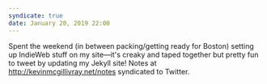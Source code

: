```yaml
---
syndicate: true
date: January 20, 2019 22:00
---
```


Spent the weekend (in between packing/getting ready for Boston) setting up IndieWeb stuff on my site—it's creaky and taped together but pretty fun to tweet by updating my Jekyll site! Notes at <http://kevinmcgillivray.net/notes> syndicated to Twitter.
